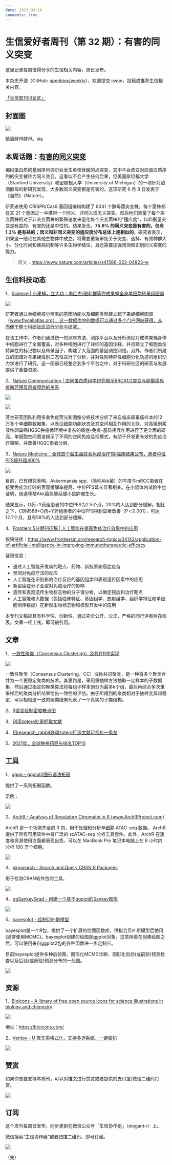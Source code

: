 ```yaml
---
date: 2023-03-10
comments: true
---
```


# 生信爱好者周刊（第 32 期）：有害的同义突变

这里记录每周值得分享的生信相关内容，周日发布。

本杂志开源（GitHub: [openbiox/weekly](https://github.com/openbiox/weekly)），欢迎提交 issue，投稿或推荐生信相关内容。

[「生信周刊讨论区」](https://github.com/openbiox/weekly/discussions "「生信周刊讨论区」")

## 封面图


![](https://files.mdnice.com/user/4331/00418eaa-13f6-4428-965d-cb5aa02dae3f.png)

酿酒酵母酵母。[via](https://news.umich.edu/study-most-silent-genetic-mutations-are-harmful-not-neutral-a-finding-with-broad-implications/)


## 本周话题：[有害的同义突变](https://mp.weixin.qq.com/s/RgG2wLnJCYXfunE0FDCSCA)

编码蛋白质的基因序列偶尔会发生单核苷酸的点突变，其中不会改变对应蛋白质序列的突变被称为同义突变。这看似不会产生任何后果，但美国斯坦福大学（Stanford University）和密歇根大学（University of Michigan）的一项针对酿酒酵母的新研究发现，大多数同义突变都是有害的。这项研究 6 月 8 日发表于《自然》（Nature）。

研究者使用 CRISPR/Cas9 基因组编辑构建了 8341 个酵母菌突变株，每个菌株都在其 21 个基因之一中携带一个同义、非同义或无义突变。然后他们测量了每个突变菌株相对于非突变菌株的繁殖速度来量化每个突变菌株的“适应度”，以此衡量突变是有益的、有害的还是中性的。结果发现，**75.9% 的同义突变是有害的，仅有 1.3% 是有益的；同义和非同义突变的适应度分布总体上是相似的**。研究者表示，如果这一结论在其他生物体中成立，将需要重新审视关于突变、选择、有效种群大小、分化时间和疾病机制等许多生物学结论，且还需要加强预测和识别同义突变的能力。

> 原文：<https://www.nature.com/articles/s41586-022-04823-w>

## 生信科技动态

1、[Science | 小果蝇，立大功：李红杰/骆利群等完成果蝇全身单细胞转录组图谱](https://mp.weixin.qq.com/s/vcr4K_2XQv9AR-C5hN4mJg)


![](https://files.mdnice.com/user/4331/83d65e1f-2212-44e2-b10e-c88c361996bd.png)

研究者通过单细胞核分辨率的基因功能以及细胞类型建立起了果蝇细胞图谱（www.flycellatlas.org），这一数据库中的数据可以通过多个门户网站获得，从而便于整个科研社区进行分析与研究。

在该工作中，作者们通过统一的测序方法、测序平台以及分析流程对成体果蝇身体中细胞进行了全面覆盖，对多种细胞进行了详细的基因注释，并且建立了细胞类型特异性的标记物以及转录因子，构建了大范围的基因调控网络。另外，作者们所建立的图谱对与果蝇性别二态性进行了分析，并对性别特异性细胞分化轨迹的组织动力学进行了研究。这一图谱已经整合到多个平台之中，对于科研社区的研究与发展提供了重要资源。

2、[Nature Communication | 空间蛋白质组学研究揭示BRCA1/2突变与卵巢癌免疫微环境及患者预后的关系](https://mp.weixin.qq.com/s/Q0l8U30yz1U4XfUZISnH2A)


![](https://files.mdnice.com/user/4331/1b1ceff6-c99a-48bb-bd6b-f5fee7bbf0ec.png)

![](https://files.mdnice.com/user/4331/83e3793e-739d-4010-826b-5109899721c9.png)

芬兰研究团队利用多重免疫荧光和图像分析技术分析了来自临床卵巢癌样本的12万多个单细胞数据集，以表征细胞功能状态及其空间相互作用的关联，对高级别浆液性卵巢癌HGSC肿瘤微环境中复杂的癌症-免疫-基质相互作用进行了更全面的研究。单细胞空间图谱揭示了不同的空间免疫监视模式，有助于开发更有效的免疫治疗策略，并改善HGSC患者分层。

3、[Nature Medicine：全球首个益生菌联合免疫治疗1期临床结果公布，患者中位PFS提升超400%](https://mp.weixin.qq.com/s/4s9scXDt1j9rvTFvXIrpEQ)

![](https://files.mdnice.com/user/4331/96bff8e4-93d6-40e9-a068-e0e1dda4e8b8.png)

目前，已有研究表明，Akkermansia spp.（简称Akk菌）的丰度与mRCC患者在接受免疫治疗时的客观缓解率提高、中位PFS延长显著相关。在小鼠体内试验中也证明，肠道移植Akk菌能够延缓小鼠肿瘤生长。

结果显示，O药+Y药组患者的中位PFS为2.5个月，20%的人达到部分缓解。相比之下，CBM588+O药+Y药组患者的中位PFS得到显著改善（P＜0.001），可达12.7个月，且有58%的人达到部分缓解。

4、[Frontiers 5分期刊征稿 | 人工智能在提高免疫治疗效果中的应用](https://mp.weixin.qq.com/s/c-bZwkLF-Vs174_2gvtHYw)

投稿链接：<https://www.frontiersin.org/research-topics/34142/application-of-artificial-intelligence-in-improving-immunotherapeutic-efficacy>

征稿信息：

- 通过人工智能开发新的靶点、药物、新抗原和癌症疫苗
- 预测对免疫疗法的反应
- 人工智能在识别影响治疗反应的基因组学和表观遗传因素中的应用
- 新型癌症分子亚型对免疫治疗的影响
- 遗传和表观遗传生物标志物的分子谱分析，以确定预后和治疗靶点
- 人工智能和大数据（包括临床特征、基因组学、放射组学、组织学特征和单细胞测序数据）在新型生物标志物和模型开发中的应用

本专刊文稿应具有科学性、创新性，通过完全公开、公正、严格的同行评审后在线表。文章一经上线，即可被引用。

## 文章

1、[一致性聚类（Consensus Clustering）及其在R中实现](https://mp.weixin.qq.com/s/Ou0zfqvlhAX4KEvUY6dzOw)


![](https://files.mdnice.com/user/4331/1f0938e1-2796-424e-85eb-02d8c19834a5.png)

一致性聚类（Consensus Clustering，CC）或称共识聚类，是一种将多个聚类合并为一个更稳定聚类的技术。其思路是，采用重抽样方法抽取一定样本的子数据集，然后通过指定的聚类算法将每组子样本划分为最多k个组，最后再综合多次重采样后的聚类分析结果给出一致性的评估。由于所得到的聚类相对于抽样变异越稳定，可以相信这一致的聚类结果代表了一个真实的子类结构。

2、[R语言绘制密度散点图](https://mp.weixin.qq.com/s/MsKYJAsEqtFFOAgsyrcEyA)

3、[利用zotero批量抓取文献](https://mp.weixin.qq.com/s/pZ6TM48u3vP9OD45csgqjA)

4、[用research_rabbit联动zotero打造文献可视化一条龙](https://mp.weixin.qq.com/s/w1iItgIYX2e6pCeDVNzjQQ)

5、[2021年，全球肿瘤药巨头排名TOP10](https://mp.weixin.qq.com/s/-BJV78IIJLJDxSlB4ZkZyQ)


## 工具

1、[ggpp - ggplot2图形语法拓展](https://github.com/aphalo/ggpp/)

提供了一系列拓展函数。

示例：

![](https://files.mdnice.com/user/4331/594d613c-35d6-4f0e-afcf-51caae34a98a.png)


2、[ArchR - Analysis of Regulatory Chromatin in R (www.ArchRProject.com)](https://github.com/GreenleafLab/ArchR)

ArchR 是一个功能齐全的 R 包，用于处理和分析单细胞 ATAC-seq 数据。 ArchR 提供了所有可用软件中最广泛的 scATAC-seq 分析工具套件。此外，ArchR 在速度和资源使用方面都表现出色，可以在 MacBook Pro 笔记本电脑上在 8 小时内分析 100 万个细胞。

![](https://files.mdnice.com/user/4331/751b3bc7-b947-4c45-aa6e-a61c551458a0.png)


3、[pkgsearch - Search and Query CRAN R Packages](https://github.com/r-hub/pkgsearch)

用于检测CRAN软件包的工具。


![](https://files.mdnice.com/user/4331/c75ea470-4b73-45d1-b62a-f16a5d70f104.png)


4、[ggSankeyGrad - 创建一个基于ggplot的Sankey图形](https://github.com/ssp3nc3r/ggSankeyGrad)


![](https://files.mdnice.com/user/4331/fad198e6-074f-4bde-85a7-5e1d737d48ca.png)

5、[bayesplot - 绘制贝叶斯模型](https://github.com/stan-dev/bayesplot)

bayesplot是一个R包，提供了一个扩展的绘图函数库，供拟合贝叶斯模型后使用(通常使用MCMC)。bayesplot创建的绘图是ggplot对象，这意味着在创建绘图之后，可以使用来自ggplot2包的各种函数进一步定制它。

目前bayesplot提供多种后验图、图形化MCMC诊断、图形化后验(或前验)预测检查以及后验(或前验)预测分布的一般图。


![](https://files.mdnice.com/user/4331/c42aede2-5b34-499d-9cef-d5ba8a6ddff4.png)


## 资源

1、[Bioicons - A library of free open source icons for science illustrations in biology and chemistry](https://github.com/duerrsimon/bioicons)


![](https://files.mdnice.com/user/4331/2fbe961f-fa52-42a2-83ee-5769f78e6586.png)

地址：<https://bioicons.com/>

2、[Ventoy - U 盘无需格式化，支持多选系统，一键装机](https://zhuanlan.zhihu.com/p/391427244?utm_source=wechat_session&utm_medium=social&utm_oi=841811531518836736)


![](https://files.mdnice.com/user/4331/64119db2-2faa-4349-a546-4ff4ae9283be.png)


## 赞赏

如果你想要支持本周刊，可以对推文进行赞赏或者提供的支付宝/微信二维码打赏。

![](https://cdn.nlark.com/yuque/0/2022/png/471931/1648291334186-bd3390be-c83c-4396-aabd-ca39f588c15d.png)

## 订阅

这个周刊每周日发布，同步更新在微信公众号「生信协作组」（elegant-r）上。

微信搜索“生信协作组”或者扫描二维码，即可订阅。

![](https://cdn.nlark.com/yuque/0/2022/png/471931/1648306398708-897e7ad4-6008-40f8-9200-ddee834b09a7.png)

（完）

